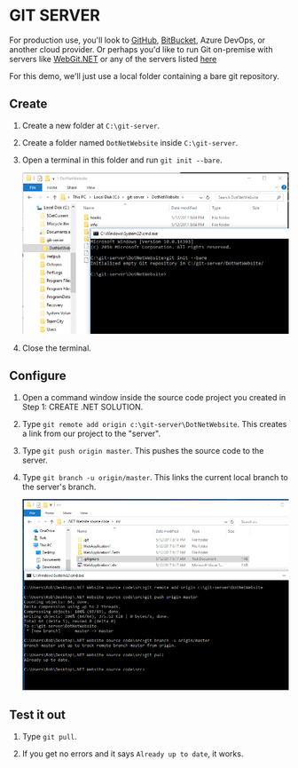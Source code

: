 GIT SERVER
==========

For production use, you'll look to [GitHub](https://www.github.com/), [BitBucket](https://www.bitbucket.com), Azure DevOps, or another cloud provider.  Or perhaps you'd like to run Git on-premise with servers like [WebGit.NET](https://github.com/otac0n/WebGitNet) or any of the servers listed [here](http://stackoverflow.com/questions/5507489/git-server-like-github)

For this demo, we'll just use a local folder containing a bare git repository.


Create
------

1. Create a new folder at `C:\git-server`.

2. Create a folder named `DotNetWebsite` inside `C:\git-server`.

3. Open a terminal in this folder and run `git init --bare`.

   ![Create bare repository](1-create-bare-repository.png)

4. Close the terminal.


Configure
---------

1. Open a command window inside the source code project you created in Step 1: CREATE .NET SOLUTION.

2. Type `git remote add origin c:\git-server\DotNetWebsite`.  This creates a link from our project to the "server".

3. Type `git push origin master`.  This pushes the source code to the server.

4. Type `git branch -u origin/master`.  This links the current local branch to the server's branch.

   ![Add remote and push](2-add-remote-and-push.png)


Test it out
-----------

1. Type `git pull`.

2. If you get no errors and it says `Already up to date`, it works.
